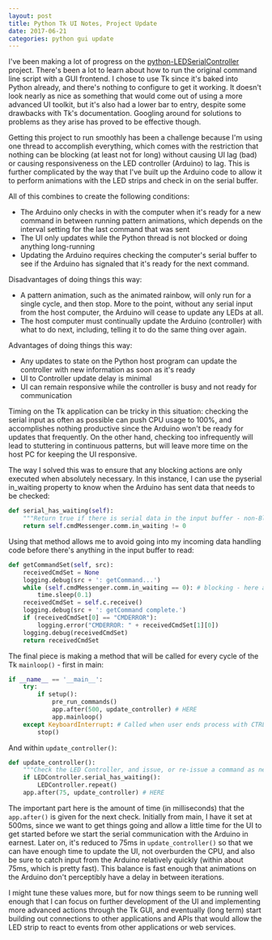 ```yaml
---
layout: post
title: Python Tk UI Notes, Project Update
date: 2017-06-21
categories: python gui update
---
```

I've been making a lot of progress on the [python-LEDSerialController](https://github.com/shadowimmage/python-LEDSerialController) project. There's been a lot to learn about how to run the original command line script with a GUI frontend. I chose to use Tk since it's baked into Python already, and there's nothing to configure to get it working. It doesn't look nearly as nice as something that would come out of using a more advanced UI toolkit, but it's also had a lower bar to entry, despite some drawbacks with Tk's documentation. Googling around for solutions to problems as they arise has proved to be effective though.

Getting this project to run smoothly has been a challenge because I'm using one thread to accomplish everything, which comes with the restriction that nothing can be blocking (at least not for long) without causing UI lag (bad) or causing responsiveness on the LED controller (Arduino) to lag. This is further complicated by the way that I've built up the Arduino code to allow it to perform animations with the LED strips and check in on the serial buffer.

All of this combines to create the following conditions:
- The Arduino only checks in with the computer when it's ready for a new command in between running pattern animations, which depends on the interval setting for the last command that was sent
- The UI only updates while the Python thread is not blocked or doing anything long-running
- Updating the Arduino requires checking the computer's serial buffer to see if the Arduino has signaled that it's ready for the next command.

Disadvantages of doing things this way:
- A pattern animation, such as the animated rainbow, will only run for a single cycle, and then stop. More to the point, without any serial input from the host computer, the Arduino will cease to update any LEDs at all.
- The host computer must continually update the Arduino (controller) with what to do next, including, telling it to do the same thing over again.

Advantages of doing things this way:
- Any updates to state on the Python host program can update the controller with new information as soon as it's ready
- UI to Controller update delay is minimal
- UI can remain responsive while the controller is busy and not ready for communication

Timing on the Tk application can be tricky in this situation: checking the serial input as often as possible can push CPU usage to 100%, and accomplishes nothing productive since the Arduino won't be ready for updates that frequently. On the other hand, checking too infrequently will lead to stuttering in continuous patterns, but will leave more time on the host PC for keeping the UI responsive.

The way I solved this was to ensure that any blocking actions are only executed when absolutely necessary. In this instance, I can use the pyserial in_waiting property to know when the Arduino has sent data that needs to be checked:
```python
def serial_has_waiting(self):
    """Return true if there is serial data in the input buffer - non-Blocking"""
    return self.cmdMessenger.comm.in_waiting != 0
```
Using that method allows me to avoid going into my incoming data handling code before there's anything in the input buffer to read:
```python
def getCommandSet(self, src):
    receivedCmdSet = None
    logging.debug(src + ': getCommand...')
    while (self.cmdMessenger.comm.in_waiting == 0): # blocking - here as a final check before self.c.receive()
        time.sleep(0.1)
    receivedCmdSet = self.c.receive()
    logging.debug(src + ': getCommand complete.')
    if (receivedCmdSet[0] == "CMDERROR"):
        logging.error("CMDERROR: " + receivedCmdSet[1][0])
    logging.debug(receivedCmdSet)
    return receivedCmdSet
```
The final piece is making a method that will be called for every cycle of the Tk `mainloop()` - first in main:
```python
if __name__ == '__main__':
    try:
        if setup():
            pre_run_commands()
            app.after(500, update_controller) # HERE
            app.mainloop()
    except KeyboardInterrupt: # Called when user ends process with CTRL+C
        stop()
```
And within `update_controller()`:
```python
def update_controller():
    """Check the LED Controller, and issue, or re-issue a command as needed"""
    if LEDController.serial_has_waiting():
        LEDController.repeat()
    app.after(75, update_controller) # HERE
```
The important part here is the amount of time (in milliseconds) that the `app.after()` is given for the next check. Initially from main, I have it set at 500ms, since we want to get things going and allow a little time for the UI to get started before we start the serial communication with the Arduino in earnest. Later on, it's reduced to 75ms in `update_controller()` so that we can have enough time to update the UI, not overburden the CPU, and also be sure to catch input from the Arduino relatively quickly (within about 75ms, which is pretty fast). This balance is fast enough that animations on the Arduino don't perceptibly have a delay in between iterations.

I might tune these values more, but for now things seem to be running well enough that I can focus on further development of the UI and implementing more advanced actions through the Tk GUI, and eventually (long term) start building out connections to other applications and APIs that would allow the LED strip to react to events from other applications or web services.